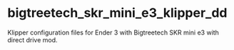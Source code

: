 # bigtreetech_skr_mini_e3_klipper_dd
Klipper configuration files for Ender 3 with Bigtreetech SKR mini e3 with direct drive mod.
